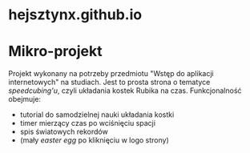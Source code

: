 # hejsztynx.github.io
# Mikro-projekt

Projekt wykonany na potrzeby przedmiotu "Wstęp do aplikacji internetowych" na studiach.
Jest to prosta strona o tematyce *speedcubing'u*, czyli układania kostek Rubika na czas. Funkcjonalność obejmuje:
- tutorial do samodzielnej nauki układania kostki
- timer mierzący czas po wciśnięciu spacji
- spis światowych rekordów
- (mały *easter egg* po kliknięciu w logo strony)
